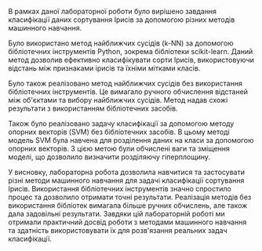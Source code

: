 В рамках даної лабораторної роботи було вирішено завдання класифікації даних сортування Ірисів за допомогою різних методів машинного навчання.

Було використано метод найближчих сусідів (k-NN) за допомогою бібліотечних інструментів Python, зокрема бібліотеки scikit-learn. Даний метод дозволив ефективно класифікувати сорти Ірисів, використовуючи відстань між признаками ірисів та їхніми мітками класів.

Було також реалізовано метод найближчих сусідів без використання бібліотечних інструментів. Це вимагало ручного обчислення відстаней між об'єктами та вибору найближчих сусідів. Метод надав схожі результати з використанням бібліотечних засобів.

Також було реалізовано задачу класифікації за допомогою методу опорних векторів (SVM) без бібліотечних засобів. В цьому методі модель SVM була навчена для розділення даних на класи за допомогою опорних векторів. З цією метою були обчислені ваги та зміщення моделі, що дозволило визначити розділяючу гіперплощину.

У висновку, лабораторна робота дозволила навчитися та застосувати різні методи машинного навчання для задачі класифікації сортування Ірисів. Використання бібліотечних інструментів значно спростило процес та дозволило отримати точні результати. Реалізація методів без використання бібліотек вимагала більше ручних обчислень, але також дала задовільні результати. Завдяки цій лабораторній роботі ми отримали практичний досвід роботи з методами машинного навчання та здатність використовувати їх для розв'язання реальних задач класифікації.
